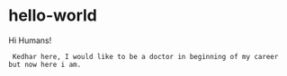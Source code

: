 # hello-world

Hi Humans!     

     Kedhar here, I would like to be a doctor in beginning of my career but now here i am.
